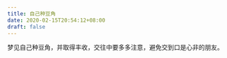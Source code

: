 ```yaml
---
title: 自己种豆角
date: 2020-02-15T20:54:12+08:00
draft: false
---
```


梦见自己种豆角，并取得丰收，交往中要多多注意，避免交到口是心非的朋友。